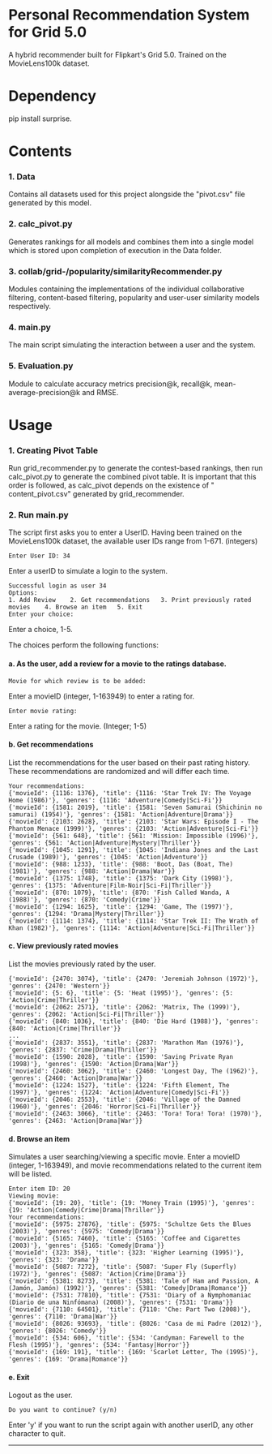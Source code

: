 # Personal Recommendation System for Grid 5.0
A hybrid recommender built for Flipkart's Grid 5.0. 
Trained on the MovieLens100k dataset.

# Dependency
pip install surprise.

# Contents
### 1. Data
Contains all datasets used for this project alongside the "pivot.csv" file generated by this model.
### 2. calc_pivot.py
Generates rankings for all models and combines them into a single model which is stored upon completion of execution in the Data folder.
### 3. collab/grid-/popularity/similarityRecommender.py
Modules containing the implementations of the individual collaborative filtering, content-based filtering, popularity and user-user similarity models respectively.
### 4. main.py
The main script simulating the interaction between a user and the system. 
### 5. Evaluation.py
Module to calculate accuracy metrics precision@k, recall@k, mean-average-precision@k and RMSE.

# Usage
### 1. Creating Pivot Table
Run grid_recommender.py to generate the contest-based rankings, then run calc_pivot.py to generate the combined pivot table. It is important that this order is followed, as calc_pivot depends on the existence of "
content_pivot.csv" generated by grid_recommender.
### 2. Run main.py
The script first asks you to enter a UserID. Having been trained on the MovieLens100k dataset, the available user IDs range from 1-671. (integers)
```
Enter User ID: 34
```
Enter a userID to simulate a login to the system.
```
Successful login as user 34
Options:
1. Add Review    2. Get recommendations   3. Print previously rated movies    4. Browse an item   5. Exit
Enter your choice: 
```
Enter a choice, 1-5.

The choices perform the following functions:

#### a. As the user, add a review for a movie to the ratings database.
```
Movie for which review is to be added:
```
Enter a movieID (integer, 1-163949) to enter a rating for.
```
Enter movie rating:
```
Enter a rating for the movie. (Integer; 1-5)

#### b. Get recommendations 
List the recommendations for the user based on their past rating history. These recommendations are randomized and will differ each time.
```
Your recommendations:
{'movieId': {1116: 1376}, 'title': {1116: 'Star Trek IV: The Voyage Home (1986)'}, 'genres': {1116: 'Adventure|Comedy|Sci-Fi'}}
{'movieId': {1581: 2019}, 'title': {1581: 'Seven Samurai (Shichinin no samurai) (1954)'}, 'genres': {1581: 'Action|Adventure|Drama'}}
{'movieId': {2103: 2628}, 'title': {2103: 'Star Wars: Episode I - The Phantom Menace (1999)'}, 'genres': {2103: 'Action|Adventure|Sci-Fi'}}
{'movieId': {561: 648}, 'title': {561: 'Mission: Impossible (1996)'}, 'genres': {561: 'Action|Adventure|Mystery|Thriller'}}
{'movieId': {1045: 1291}, 'title': {1045: 'Indiana Jones and the Last Crusade (1989)'}, 'genres': {1045: 'Action|Adventure'}}
{'movieId': {988: 1233}, 'title': {988: 'Boot, Das (Boat, The) (1981)'}, 'genres': {988: 'Action|Drama|War'}}
{'movieId': {1375: 1748}, 'title': {1375: 'Dark City (1998)'}, 'genres': {1375: 'Adventure|Film-Noir|Sci-Fi|Thriller'}}
{'movieId': {870: 1079}, 'title': {870: 'Fish Called Wanda, A (1988)'}, 'genres': {870: 'Comedy|Crime'}}
{'movieId': {1294: 1625}, 'title': {1294: 'Game, The (1997)'}, 'genres': {1294: 'Drama|Mystery|Thriller'}}
{'movieId': {1114: 1374}, 'title': {1114: 'Star Trek II: The Wrath of Khan (1982)'}, 'genres': {1114: 'Action|Adventure|Sci-Fi|Thriller'}}
```

#### c. View previously rated movies
List the movies previously rated by the user.
```
{'movieId': {2470: 3074}, 'title': {2470: 'Jeremiah Johnson (1972)'}, 'genres': {2470: 'Western'}}
{'movieId': {5: 6}, 'title': {5: 'Heat (1995)'}, 'genres': {5: 'Action|Crime|Thriller'}}
{'movieId': {2062: 2571}, 'title': {2062: 'Matrix, The (1999)'}, 'genres': {2062: 'Action|Sci-Fi|Thriller'}}
{'movieId': {840: 1036}, 'title': {840: 'Die Hard (1988)'}, 'genres': {840: 'Action|Crime|Thriller'}}
...
{'movieId': {2837: 3551}, 'title': {2837: 'Marathon Man (1976)'}, 'genres': {2837: 'Crime|Drama|Thriller'}}
{'movieId': {1590: 2028}, 'title': {1590: 'Saving Private Ryan (1998)'}, 'genres': {1590: 'Action|Drama|War'}}
{'movieId': {2460: 3062}, 'title': {2460: 'Longest Day, The (1962)'}, 'genres': {2460: 'Action|Drama|War'}}
{'movieId': {1224: 1527}, 'title': {1224: 'Fifth Element, The (1997)'}, 'genres': {1224: 'Action|Adventure|Comedy|Sci-Fi'}}
{'movieId': {2046: 2553}, 'title': {2046: 'Village of the Damned (1960)'}, 'genres': {2046: 'Horror|Sci-Fi|Thriller'}}
{'movieId': {2463: 3066}, 'title': {2463: 'Tora! Tora! Tora! (1970)'}, 'genres': {2463: 'Action|Drama|War'}}
```

#### d. Browse an item
Simulates a user searching/viewing a specific movie. Enter a movieID (integer, 1-163949), and movie recommendations related to the current item will be listed.
```
Enter item ID: 20
Viewing movie:
{'movieId': {19: 20}, 'title': {19: 'Money Train (1995)'}, 'genres': {19: 'Action|Comedy|Crime|Drama|Thriller'}}
Your recommendations:
{'movieId': {5975: 27876}, 'title': {5975: 'Schultze Gets the Blues (2003)'}, 'genres': {5975: 'Comedy|Drama'}}
{'movieId': {5165: 7460}, 'title': {5165: 'Coffee and Cigarettes (2003)'}, 'genres': {5165: 'Comedy|Drama'}}
{'movieId': {323: 358}, 'title': {323: 'Higher Learning (1995)'}, 'genres': {323: 'Drama'}}
{'movieId': {5087: 7272}, 'title': {5087: 'Super Fly (Superfly) (1972)'}, 'genres': {5087: 'Action|Crime|Drama'}}
{'movieId': {5381: 8273}, 'title': {5381: 'Tale of Ham and Passion, A (Jamón, Jamón) (1992)'}, 'genres': {5381: 'Comedy|Drama|Romance'}}
{'movieId': {7531: 77810}, 'title': {7531: 'Diary of a Nymphomaniac (Diario de una Ninfómana) (2008)'}, 'genres': {7531: 'Drama'}}
{'movieId': {7110: 64501}, 'title': {7110: 'Che: Part Two (2008)'}, 'genres': {7110: 'Drama|War'}}
{'movieId': {8026: 93693}, 'title': {8026: 'Casa de mi Padre (2012)'}, 'genres': {8026: 'Comedy'}}
{'movieId': {534: 606}, 'title': {534: 'Candyman: Farewell to the Flesh (1995)'}, 'genres': {534: 'Fantasy|Horror'}}
{'movieId': {169: 191}, 'title': {169: 'Scarlet Letter, The (1995)'}, 'genres': {169: 'Drama|Romance'}}
```

#### e. Exit
Logout as the user. 

```
Do you want to continue? (y/n)
```
Enter 'y' if you want to run the script again with another userID, any other character to quit.
***
